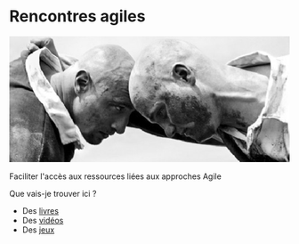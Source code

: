 # Rencontres agiles
![Bandeau](rencontresagiles.jpg)

Faciliter l'accès aux ressources liées aux approches Agile

Que vais-je trouver ici ?
 - Des [livres](./bibliographie)
 - Des [vidéos](./videos)
 - Des [jeux](./ateliers) 